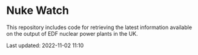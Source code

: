 # Nuke Watch

This repository includes code for retrieving the latest information available on the output of EDF nuclear power plants in the UK.

Last updated: 2022-11-02 11:10